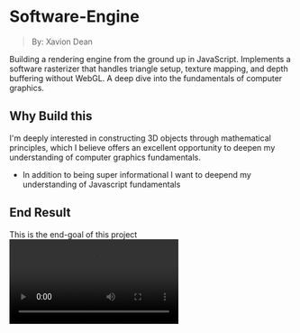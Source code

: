 # Software-Engine
> By: Xavion Dean 

Building a rendering engine from the ground up in JavaScript. Implements a software rasterizer that handles triangle setup, texture mapping, and depth buffering without WebGL. A deep dive into the fundamentals of computer graphics.

## Why Build this 

I'm deeply interested in constructing 3D objects through mathematical principles, which I believe offers an excellent opportunity to deepen my understanding of computer graphics fundamentals.

- In addition to being super informational I want to deepend my understanding of Javascript fundamentals 

## End Result

This is the end-goal of this project 
<video controls src="Recording 2025-09-30 202429.mp4" title="Title"></video>